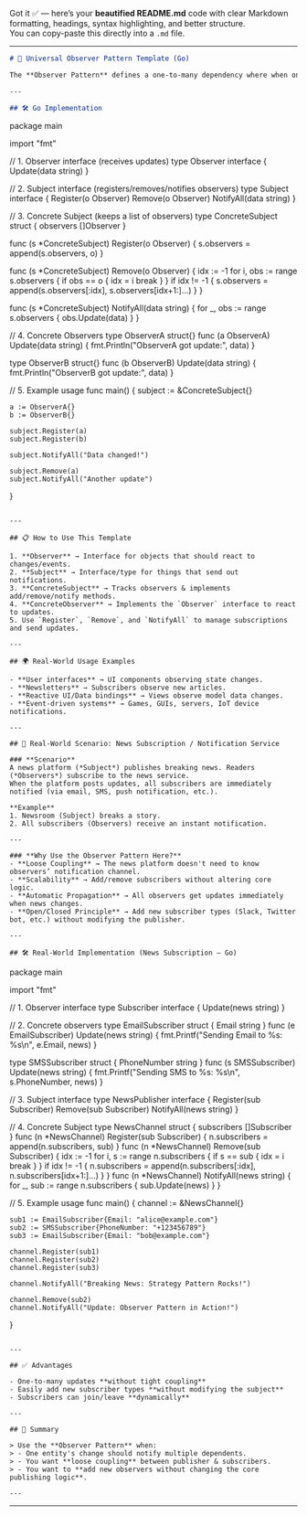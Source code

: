 Got it ✅ — here’s your **beautified README.md** code with clear Markdown formatting, headings, syntax highlighting, and better structure.  
You can copy-paste this directly into a `.md` file.

***

```markdown
# 📢 Universal Observer Pattern Template (Go)

The **Observer Pattern** defines a one-to-many dependency where when one object (the *Subject*) changes state, all its dependents (the *Observers*) are notified automatically.

---

## 🛠 Go Implementation

```
package main

import "fmt"

// 1. Observer interface (receives updates)
type Observer interface {
    Update(data string)
}

// 2. Subject interface (registers/removes/notifies observers)
type Subject interface {
    Register(o Observer)
    Remove(o Observer)
    NotifyAll(data string)
}

// 3. Concrete Subject (keeps a list of observers)
type ConcreteSubject struct {
    observers []Observer
}

func (s *ConcreteSubject) Register(o Observer) {
    s.observers = append(s.observers, o)
}

func (s *ConcreteSubject) Remove(o Observer) {
    idx := -1
    for i, obs := range s.observers {
        if obs == o {
            idx = i
            break
        }
    }
    if idx != -1 {
        s.observers = append(s.observers[:idx], s.observers[idx+1:]...)
    }
}

func (s *ConcreteSubject) NotifyAll(data string) {
    for _, obs := range s.observers {
        obs.Update(data)
    }
}

// 4. Concrete Observers
type ObserverA struct{}
func (a ObserverA) Update(data string) {
    fmt.Println("ObserverA got update:", data)
}

type ObserverB struct{}
func (b ObserverB) Update(data string) {
    fmt.Println("ObserverB got update:", data)
}

// 5. Example usage
func main() {
    subject := &ConcreteSubject{}

    a := ObserverA{}
    b := ObserverB{}

    subject.Register(a)
    subject.Register(b)

    subject.NotifyAll("Data changed!")

    subject.Remove(a)
    subject.NotifyAll("Another update")
}
```

---

## 📋 How to Use This Template

1. **Observer** → Interface for objects that should react to changes/events.  
2. **Subject** → Interface/type for things that send out notifications.  
3. **ConcreteSubject** → Tracks observers & implements add/remove/notify methods.  
4. **ConcreteObserver** → Implements the `Observer` interface to react to updates.  
5. Use `Register`, `Remove`, and `NotifyAll` to manage subscriptions and send updates.

---

## 🌍 Real-World Usage Examples

- **User interfaces** → UI components observing state changes.  
- **Newsletters** → Subscribers observe new articles.  
- **Reactive UI/Data bindings** → Views observe model data changes.  
- **Event-driven systems** → Games, GUIs, servers, IoT device notifications.

---

## 📰 Real-World Scenario: News Subscription / Notification Service

### **Scenario**
A news platform (*Subject*) publishes breaking news. Readers (*Observers*) subscribe to the news service.  
When the platform posts updates, all subscribers are immediately notified (via email, SMS, push notification, etc.).

**Example**
1. Newsroom (Subject) breaks a story.  
2. All subscribers (Observers) receive an instant notification.

---

### **Why Use the Observer Pattern Here?**
- **Loose Coupling** → The news platform doesn't need to know observers’ notification channel.  
- **Scalability** → Add/remove subscribers without altering core logic.  
- **Automatic Propagation** → All observers get updates immediately when news changes.  
- **Open/Closed Principle** → Add new subscriber types (Slack, Twitter bot, etc.) without modifying the publisher.

---

## 🛠 Real-World Implementation (News Subscription – Go)

```
package main

import "fmt"

// 1. Observer interface
type Subscriber interface {
    Update(news string)
}

// 2. Concrete observers
type EmailSubscriber struct {
    Email string
}
func (e EmailSubscriber) Update(news string) {
    fmt.Printf("Sending Email to %s: %s\n", e.Email, news)
}

type SMSSubscriber struct {
    PhoneNumber string
}
func (s SMSSubscriber) Update(news string) {
    fmt.Printf("Sending SMS to %s: %s\n", s.PhoneNumber, news)
}

// 3. Subject interface
type NewsPublisher interface {
    Register(sub Subscriber)
    Remove(sub Subscriber)
    NotifyAll(news string)
}

// 4. Concrete Subject
type NewsChannel struct {
    subscribers []Subscriber
}
func (n *NewsChannel) Register(sub Subscriber) {
    n.subscribers = append(n.subscribers, sub)
}
func (n *NewsChannel) Remove(sub Subscriber) {
    idx := -1
    for i, s := range n.subscribers {
        if s == sub {
            idx = i
            break
        }
    }
    if idx != -1 {
        n.subscribers = append(n.subscribers[:idx], n.subscribers[idx+1:]...)
    }
}
func (n *NewsChannel) NotifyAll(news string) {
    for _, sub := range n.subscribers {
        sub.Update(news)
    }
}

// 5. Example usage
func main() {
    channel := &NewsChannel{}

    sub1 := EmailSubscriber{Email: "alice@example.com"}
    sub2 := SMSSubscriber{PhoneNumber: "+123456789"}
    sub3 := EmailSubscriber{Email: "bob@example.com"}

    channel.Register(sub1)
    channel.Register(sub2)
    channel.Register(sub3)

    channel.NotifyAll("Breaking News: Strategy Pattern Rocks!")

    channel.Remove(sub2)
    channel.NotifyAll("Update: Observer Pattern in Action!")
}
```

---

## ✅ Advantages

- One-to-many updates **without tight coupling**  
- Easily add new subscriber types **without modifying the subject**  
- Subscribers can join/leave **dynamically**  

---

## 📌 Summary

> Use the **Observer Pattern** when:  
> - One entity's change should notify multiple dependents.  
> - You want **loose coupling** between publisher & subscribers.  
> - You want to **add new observers without changing the core publishing logic**.

---
```

***
